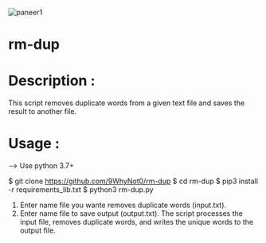 ![paneer1](https://github.com/user-attachments/assets/1a1e442f-9d71-46bf-b553-e3976c0ee32f)
# rm-dup

# Description :
  This script removes duplicate words from a given text file and saves the result to another file.

# Usage :
--> Use python 3.7+

  $ git clone https://github.com/9WhyNot0/rm-dup
  $ cd rm-dup
  $ pip3 install -r requirements_lib.txt
  $ python3 rm-dup.py

1. Enter name file you wante removes duplicate words (input.txt).
2. Enter name file to save output (output.txt).
The script processes the input file, removes duplicate words, and writes the unique words to the output file.
